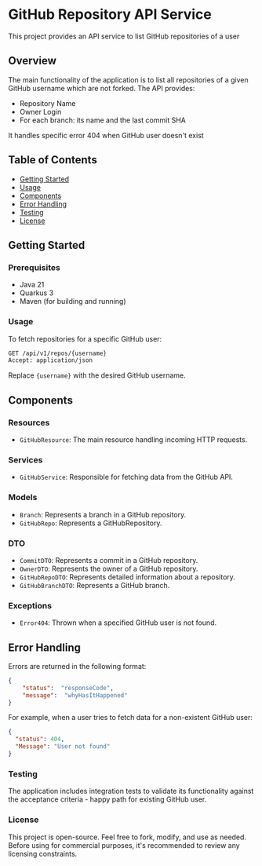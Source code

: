 # GitHub Repository API Service

This project provides an API service to list GitHub repositories of a user

## Overview

The main functionality of the application is to list all repositories of a given GitHub username which are not forked. The API provides:

- Repository Name
- Owner Login
- For each branch: its name and the last commit SHA

It handles specific error 404 when GitHub user doesn't exist

## Table of Contents

- [Getting Started](#getting-started)
- [Usage](#usage)
- [Components](#components)
- [Error Handling](#error-handling)
- [Testing](#testing)
- [License](#license)

## Getting Started

### Prerequisites

- Java 21
- Quarkus 3
- Maven (for building and running)

### Usage
To fetch repositories for a specific GitHub user:
```bash
GET /api/v1/repos/{username}
Accept: application/json
```

Replace `{username}` with the desired GitHub username.

## **Components**

### Resources

- `GitHubResource`: The main resource handling incoming HTTP requests.

### Services

- `GitHubService`: Responsible for fetching data from the GitHub API.


### Models

- `Branch`: Represents a branch in a GitHub repository.
- `GitHubRepo`: Represents a GitHubRepository.
### DTO
- `CommitDTO`: Represents a commit in a GitHub repository.
- `OwnerDTO`: Represents the owner of a GitHub repository.
- `GitHubRepoDTO`: Represents detailed information about a repository.
- `GitHubBranchDTO`: Represents a GitHub branch.

### Exceptions

- `Error404`: Thrown when a specified GitHub user is not found.

## **Error Handling**

Errors are returned in the following format:

```json
{
    "status":  "responseCode",
    "message":  "whyHasItHappened"
}
```

For example, when a user tries to fetch data for a non-existent GitHub user:

```json
{
  "status": 404,
  "Message": "User not found"
}
```

### Testing

The application includes integration tests to validate its functionality against the acceptance criteria - happy path for existing GitHub user.
### License

This project is open-source. Feel free to fork, modify, and use as needed. Before using for commercial purposes, it's recommended to review any licensing constraints.

